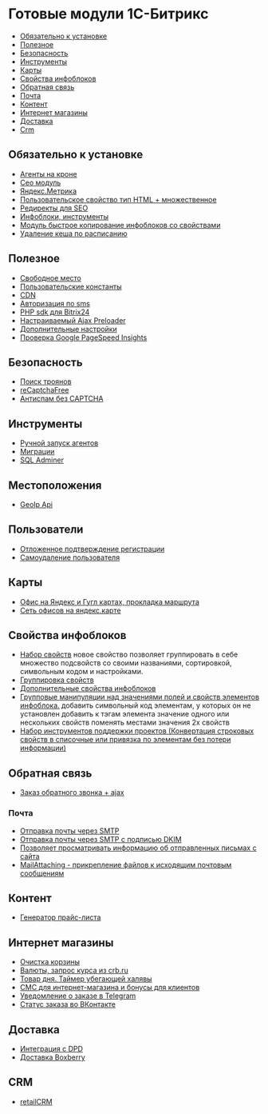 Готовые модули 1С-Битрикс
===========

- [Обязательно к установке](#Обязательно-к-установке)
- [Полезное](#Полезное)
- [Безопасность](#Безопасность)
- [Инструменты](#Инструменты)
- [Карты](#Карты)
- [Свойства инфоблоков](#Свойства-инфоблоков)
- [Обратная связь](#Обратная-связь)
- [Почта](#Почта)
- [Контент](#Контент)
- [Интернет магазины](#Интернет-магазины)
- [Доставка](#Доставка)
- [Crm](#crm)

## Обязательно к установке
- [Агенты на кроне](https://marketplace.1c-bitrix.ru/solutions/askaron.agents/)
- [Сeo модуль](https://bitbucket.org/project-tm/project.seo/)
- [Яндекс.Метрика](https://marketplace.1c-bitrix.ru/solutions/artofbx.yandexmetrika/)
- [Пользовательское свойcтво тип HTML + множественное](https://marketplace.1c-bitrix.ru/solutions/d2mg.ufhtml/)
- [Редиректы для SEO](https://marketplace.1c-bitrix.ru/solutions/rodzeta.redirect/)
- [Инфоблоки, инструменты](https://marketplace.1c-bitrix.ru/solutions/asd.iblock/)
- [Модуль быстрое копирование инфоблоков со свойствами](https://marketplace.1c-bitrix.ru/solutions/thebrainstech.copyiblock/)
- [Удаление кеша по расписанию](https://marketplace.1c-bitrix.ru/solutions/webdoka.cache/)

## Полезное
- [Свободное место](http://marketplace.1c-bitrix.ru/solutions/delement.freespace/)
- [Пользовательские константы](http://marketplace.1c-bitrix.ru/solutions/ceteralabs.uservars/)
- [CDN](http://marketplace.1c-bitrix.ru/solutions/skypark.cdn/)
- [Авторизация по sms](https://marketplace.1c-bitrix.ru/solutions/rarus.sms4bauth/)
- [PHP sdk для Bitrix24](https://github.com/mesilov/bitrix24-php-sdk)
- [Настраиваемый Ajax Preloader](http://marketplace.1c-bitrix.ru/solutions/sotbit.preloader/)
- [Дополнительные настройки](http://marketplace.1c-bitrix.ru/solutions/grain.customsettings/)
- [Проверка Google PageSpeed Insights](http://marketplace.1c-bitrix.ru/solutions/step2use.pagespeed/)

## Безопасность
- [Поиск троянов](https://marketplace.1c-bitrix.ru/solutions/bitrix.xscan/)
- [reCaptchaFree](https://marketplace.1c-bitrix.ru/solutions/twim.recaptchafree/)
- [Антиспам без CAPTCHA](https://marketplace.1c-bitrix.ru/solutions/cleantalk.antispam/)

## Инструменты
- [Ручной запуск агентов](http://marketplace.1c-bitrix.ru/solutions/asd.agents/)
- [Миграции](http://marketplace.1c-bitrix.ru/solutions/sprint.migration/)
- [SQL Adminer](https://marketplace.1c-bitrix.ru/solutions/uniplug.sqladminer/)

## Местоположения
- [GeoIp Api](http://marketplace.1c-bitrix.ru/solutions/rover.geoip/)

## Пользователи
- [Отложенное подтверждение регистрации](http://marketplace.1c-bitrix.ru/solutions/asd.confirmlater/)
- [Самоудаление пользователя](http://marketplace.1c-bitrix.ru/solutions/asd.selfdelete/)

## Карты
- [Офис на Яндекс и Гугл картах, прокладка маршрута](https://marketplace.1c-bitrix.ru/solutions/bendersay.layroutecardyago/)
- [Сеть офисов на яндекс.карте](https://marketplace.1c-bitrix.ru/solutions/ithive.offices/)

## Свойства инфоблоков
- [Набор свойств](https://marketplace.1c-bitrix.ru/solutions/london.setofproperties/)
        новое свойство позволяет группировать в себе множество подсвойств со своими названиями, сортировкой, символьным кодом и настройками. 
- [Группировка свойств](http://marketplace.1c-bitrix.ru/solutions/redsign.grupper)
- [Дополнительные свойства инфоблоков](https://marketplace.1c-bitrix.ru/solutions/askaron.prop/ )
- [Групповые манипуляции над значениями полей и свойств элементов инфоблока.](http://marketplace.1c-bitrix.ru/solutions/av.ibprops/)
        добавить символьный код элементам, у которых он не установлен 
        добавить к тэгам элемента значение одного или нескольких свойств 
        поменять местами значения 2х свойств  
- [Набор инструментов поддержки проектов (Конвертация строковых свойств в списочные или привязка по элементам без потери информации)](https://github.com/worksolutions/bitrix-module-tools/)

## Обратная связь
- [Заказ обратного звонка + ajax](http://marketplace.1c-bitrix.ru/solutions/vr.callback/)

### Почта
- [Отправка почты через SMTP](https://marketplace.1c-bitrix.ru/solutions/wsrubi.smtp/)
- [Отправка почты через SMTP с подписью DKIM](https://marketplace.1c-bitrix.ru/solutions/papacarlostudio.smtpmail/)
- [Позволяет просматривать информацию об отправленных письмах с сайта](https://marketplace.1c-bitrix.ru/solutions/ghj2k2.mailinfo/)
- [MailAttaching - прикрепление файлов к исходящим почтовым сообщениям](https://marketplace.1c-bitrix.ru/solutions/module.mailattaching/)

## Контент
- [Генератор прайс-листа](http://marketplace.1c-bitrix.ru/solutions/slobel.pricegeneration/)

## Интернет магазины
- [Очистка корзины](http://marketplace.1c-bitrix.ru/solutions/alexkova.fileinspector/)
- [Валюты, запрос курса из crb.ru](http://marketplace.1c-bitrix.ru/solutions/asd.currencyrate/)
- [Товар дня. Таймер убегающей халявы](https://marketplace.1c-bitrix.ru/solutions/redsign.daysarticle2/)
- [СМС для интернет-магазина и бонусы для клиентов](http://marketplace.1c-bitrix.ru/solutions/intis.senduserssms/)
- [Уведомление о заказе в Telegram](http://marketplace.1c-bitrix.ru/solutions/justdevelop.morder/)
- [Статус заказа во ВКонтакте](http://marketplace.1c-bitrix.ru/solutions/happysanta.orderstatus/)

## Доставка
- [Интеграция с DPD](https://marketplace.1c-bitrix.ru/solutions/ipol.dpd/)
- [Доставка Boxberry](https://marketplace.1c-bitrix.ru/solutions/up.boxberrydelivery/)

## CRM
- [retailCRM](http://marketplace.1c-bitrix.ru/solutions/intaro.intarocrm/)
